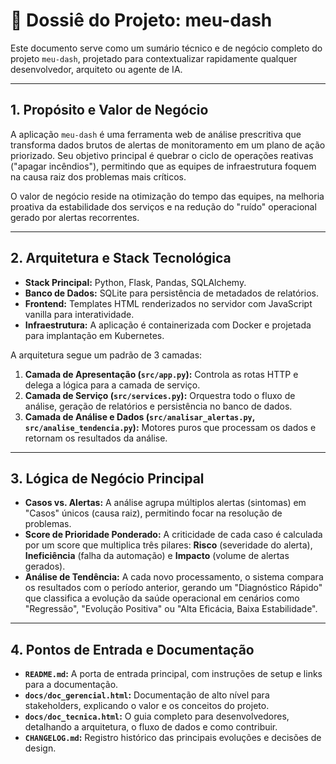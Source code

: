 # 📄 Dossiê do Projeto: meu-dash

Este documento serve como um sumário técnico e de negócio completo do projeto `meu-dash`, projetado para contextualizar rapidamente qualquer desenvolvedor, arquiteto ou agente de IA.

---

## 1. Propósito e Valor de Negócio

A aplicação `meu-dash` é uma ferramenta web de análise prescritiva que transforma dados brutos de alertas de monitoramento em um plano de ação priorizado. Seu objetivo principal é quebrar o ciclo de operações reativas ("apagar incêndios"), permitindo que as equipes de infraestrutura foquem na causa raiz dos problemas mais críticos.

O valor de negócio reside na otimização do tempo das equipes, na melhoria proativa da estabilidade dos serviços e na redução do "ruído" operacional gerado por alertas recorrentes.

---

## 2. Arquitetura e Stack Tecnológica

- **Stack Principal:** Python, Flask, Pandas, SQLAlchemy.
- **Banco de Dados:** SQLite para persistência de metadados de relatórios.
- **Frontend:** Templates HTML renderizados no servidor com JavaScript vanilla para interatividade.
- **Infraestrutura:** A aplicação é containerizada com Docker e projetada para implantação em Kubernetes.

A arquitetura segue um padrão de 3 camadas:

1. **Camada de Apresentação (`src/app.py`):** Controla as rotas HTTP e delega a lógica para a camada de serviço.
2. **Camada de Serviço (`src/services.py`):** Orquestra todo o fluxo de análise, geração de relatórios e persistência no banco de dados.
3. **Camada de Análise e Dados (`src/analisar_alertas.py`, `src/analise_tendencia.py`):** Motores puros que processam os dados e retornam os resultados da análise.

---

## 3. Lógica de Negócio Principal

- **Casos vs. Alertas:** A análise agrupa múltiplos alertas (sintomas) em "Casos" únicos (causa raiz), permitindo focar na resolução de problemas.
- **Score de Prioridade Ponderado:** A criticidade de cada caso é calculada por um score que multiplica três pilares: **Risco** (severidade do alerta), **Ineficiência** (falha da automação) e **Impacto** (volume de alertas gerados).
- **Análise de Tendência:** A cada novo processamento, o sistema compara os resultados com o período anterior, gerando um "Diagnóstico Rápido" que classifica a evolução da saúde operacional em cenários como "Regressão", "Evolução Positiva" ou "Alta Eficácia, Baixa Estabilidade".

---

## 4. Pontos de Entrada e Documentação

- **`README.md`:** A porta de entrada principal, com instruções de setup e links para a documentação.
- **`docs/doc_gerencial.html`:** Documentação de alto nível para stakeholders, explicando o valor e os conceitos do projeto.
- **`docs/doc_tecnica.html`:** O guia completo para desenvolvedores, detalhando a arquitetura, o fluxo de dados e como contribuir.
- **`CHANGELOG.md`:** Registro histórico das principais evoluções e decisões de design.
